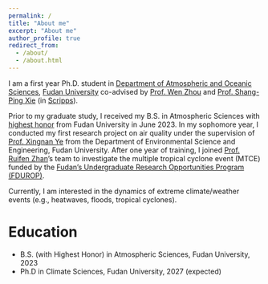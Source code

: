 ```yaml
---
permalink: /
title: "About me"
excerpt: "About me"
author_profile: true
redirect_from: 
  - /about/
  - /about.html
---
```


I am a first year Ph.D. student in [Department of Atmospheric and Oceanic Sciences](https://atmsci.fudan.edu.cn), [Fudan University](https://www.fudan.edu.cn) co-advised by [Prof. Wen Zhou](https://atmsci.fudan.edu.cn/97/c3/c14809a432067/page.htm) and [Prof. Shang-Ping Xie](https://sxie.scrippsprofiles.ucsd.edu/) (in [Scripps](https://scripps.ucsd.edu/)). 

Prior to my graduate study, I received my B.S. in Atmospheric Sciences with [highest honor](https://mp.weixin.qq.com/s/IrSmcYiTu8evdjnnex3WtQ) from Fudan University in June 2023. In my sophomore year, I conducted my first research project on air quality under the supervision of [Prof. Xingnan Ye](https://environment.fudan.edu.cn/5b/8b/c30977a351115/page.htm) from the Department of Environmental Science and Engineering, Fudan University. After one year of training, I joined [Prof. Ruifen Zhan](https://atmsci.fudan.edu.cn/79/c2/c14809a162242/page.htm)’s team to investigate the multiple tropical cyclone event (MTCE) funded by the [Fudan’s Undergraduate Research Opportunities Program (FDUROP)](https://www.fudan.edu.cn/2019/0423/c515a95967/page.htm). 

Currently, I am interested in the dynamics of extreme climate/weather events (e.g., heatwaves, floods, tropical cyclones).

Education
======
* B.S. (with Highest Honor) in Atmospheric Sciences, Fudan University, 2023
* Ph.D in Climate Sciences, Fudan University, 2027 (expected)
